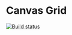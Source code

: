 # Canvas Grid

[![Build status](https://api.travis-ci.org/Koeroesi86/canvas-grid.svg?branch=master)](https://travis-ci.com/Koeroesi86/canvas-grid)
